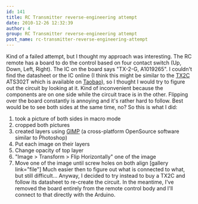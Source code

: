 ```yaml
---
id: 141
title: RC Transmitter reverse-engineering attempt
date: 2010-12-26 12:32:39
author: 4
group: RC Transmitter reverse-engineering attempt
post_name: rc-transmitter-reverse-engineering-attempt
---
```


Kind of a failed attempt, but I thought my approach was interesting. The RC remote has a board to do the control based on four contact switch (Up, Down, Left, Right). The IC on the board says "TX-2-G, A1019265". I couldn't find the datasheet or the IC online (I think this might be similar to the [TX2C](http://www.datasheetarchive.com/TX2C%20ATS302T-datasheet.html) ATS302T which is available on [Taobao](http://item.taobao.com/item.htm?id=3199233926)), so I thought I would try to figure out the circuit by looking at it. Kind of inconvenient because the components are on one side while the circuit trace is in the other. Flipping over the board constantly is annoying and it's rather hard to follow. Best would be to see both sides at the same time, no? So this is what I did:
1. took a picture of both sides in macro mode
2. cropped both pictures
3. created layers using [GIMP](http://www.gimp.org/) (a cross-platform OpenSource software similar to Photoshop)
4. Put each image on their layers
5. Change opacity of top layer
6. "Image > Transform > Flip Horizontally" one of the image
7. Move one of the image until screw holes on both align
[gallery link="file"] Much easier then to figure out what is connected to what, but still difficult... Anyway, I decided to try instead to buy a TX2C and follow its datasheet to re-create the circuit. In the meantime, I've removed the board entirely from the remote control body and I'll connect to that directly with the Arduino.